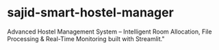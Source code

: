 # sajid-smart-hostel-manager
Advanced Hostel Management System – Intelligent Room Allocation, File Processing &amp; Real-Time Monitoring built with Streamlit."
